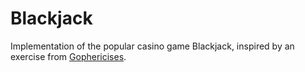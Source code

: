 # Blackjack

Implementation of the popular casino game Blackjack, inspired by an exercise from [Gophericises](https://gophercises.com).
